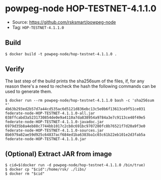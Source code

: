 # powpeg-node HOP-TESTNET-4.1.1.0

* Source: https://github.com/rsksmart/powpeg-node
* Tag: `HOP-TESTNET-4.1.1.0`

## Build

```
$ docker build -t powpeg-node/hop-testnet-4.1.1.0 .
```

## Verify

The last step of the build prints the sha256sum of the files, if, for any reason there's a need to recheck the hash the following commands can be used to generate them.

```
$ docker run --rm powpeg-node/hop-testnet-4.1.1.0 bash -c 'sha256sum *'
4b63b293ed2b57d7a44cd535ac6d5121d836ebc13c5e0b6f13613ce9f51ce031  federate-node-HOP-TESTNET-4.1.1.0-all.jar
038ffcabd3a5231730854de0e9a4110a7da838954a9784a3e7c9113ce40f49e5  federate-node-HOP-TESTNET-4.1.1.0-javadoc.jar
6979d35b8a4eb88c7744bb1017c2cb8c691bc9707280fc8b76521f7d20a9f3e0  federate-node-HOP-TESTNET-4.1.1.0-sources.jar
8b6979a82ae59d925c64837acf684ed1ba6383ba1c03c61b22eb101e2d3fab5a  federate-node-HOP-TESTNET-4.1.1.0.jar
```

## (Optional) Extract JAR from image

```
$ cid=$(docker run -d powpeg-node/hop-testnet-4.1.1.0 /bin/true)
$ docker cp "$cid":/home/rsk/ ./libs/
$ docker rm "$cid"
```
